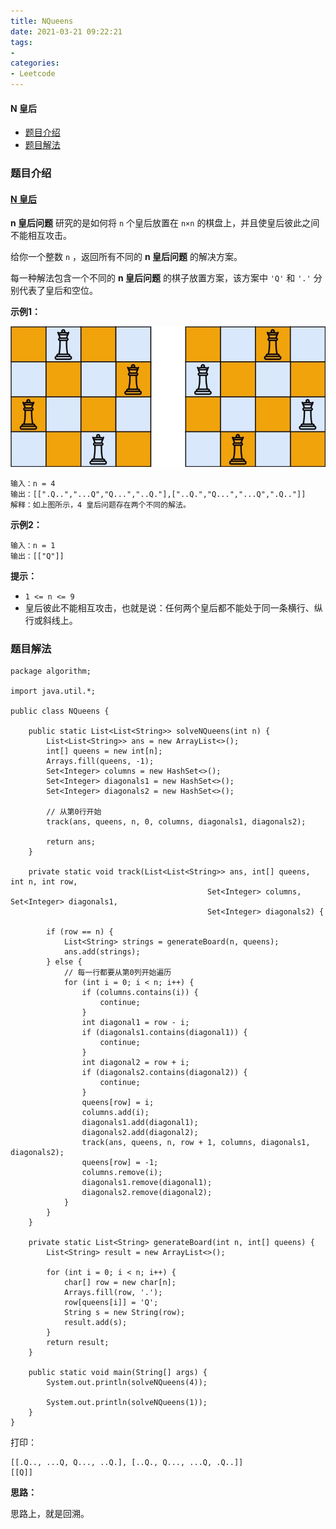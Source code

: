 ```yaml
---
title: NQueens
date: 2021-03-21 09:22:21
tags:
- 
categories:
- Leetcode 
---
```




#### N 皇后

- [题目介绍](https://yangtzeshore.github.io/2021/03/21/NQueens/#题目介绍)
- [题目解法](https://yangtzeshore.github.io/2021/03/21/NQueens/#题目解法)

### 题目介绍

#### [N 皇后](https://leetcode-cn.com/problems/n-queens/)

**n 皇后问题** 研究的是如何将 `n` 个皇后放置在 `n×n` 的棋盘上，并且使皇后彼此之间不能相互攻击。

给你一个整数 `n` ，返回所有不同的 **n 皇后问题** 的解决方案。

每一种解法包含一个不同的 **n 皇后问题** 的棋子放置方案，该方案中 `'Q'` 和 `'.'` 分别代表了皇后和空位。

**示例1：**

![img](https://raw.githubusercontent.com/yangtzeshore/images/main/Leetcode/queens.jpg)

```
输入：n = 4
输出：[[".Q..","...Q","Q...","..Q."],["..Q.","Q...","...Q",".Q.."]]
解释：如上图所示，4 皇后问题存在两个不同的解法。
```

**示例2：**

```
输入：n = 1
输出：[["Q"]]
```

**提示：**

- `1 <= n <= 9`
- 皇后彼此不能相互攻击，也就是说：任何两个皇后都不能处于同一条横行、纵行或斜线上。

### 题目解法

```
package algorithm;

import java.util.*;

public class NQueens {

    public static List<List<String>> solveNQueens(int n) {
        List<List<String>> ans = new ArrayList<>();
        int[] queens = new int[n];
        Arrays.fill(queens, -1);
        Set<Integer> columns = new HashSet<>();
        Set<Integer> diagonals1 = new HashSet<>();
        Set<Integer> diagonals2 = new HashSet<>();

        // 从第0行开始
        track(ans, queens, n, 0, columns, diagonals1, diagonals2);

        return ans;
    }

    private static void track(List<List<String>> ans, int[] queens, int n, int row,
                                            Set<Integer> columns, Set<Integer> diagonals1,
                                            Set<Integer> diagonals2) {

        if (row == n) {
            List<String> strings = generateBoard(n, queens);
            ans.add(strings);
        } else {
            // 每一行都要从第0列开始遍历
            for (int i = 0; i < n; i++) {
                if (columns.contains(i)) {
                    continue;
                }
                int diagonal1 = row - i;
                if (diagonals1.contains(diagonal1)) {
                    continue;
                }
                int diagonal2 = row + i;
                if (diagonals2.contains(diagonal2)) {
                    continue;
                }
                queens[row] = i;
                columns.add(i);
                diagonals1.add(diagonal1);
                diagonals2.add(diagonal2);
                track(ans, queens, n, row + 1, columns, diagonals1, diagonals2);
                queens[row] = -1;
                columns.remove(i);
                diagonals1.remove(diagonal1);
                diagonals2.remove(diagonal2);
            }
        }
    }

    private static List<String> generateBoard(int n, int[] queens) {
        List<String> result = new ArrayList<>();

        for (int i = 0; i < n; i++) {
            char[] row = new char[n];
            Arrays.fill(row, '.');
            row[queens[i]] = 'Q';
            String s = new String(row);
            result.add(s);
        }
        return result;
    }

    public static void main(String[] args) {
        System.out.println(solveNQueens(4));

        System.out.println(solveNQueens(1));
    }
}
```

打印：

```
[[.Q.., ...Q, Q..., ..Q.], [..Q., Q..., ...Q, .Q..]]
[[Q]]
```

**思路：**

思路上，就是回溯。